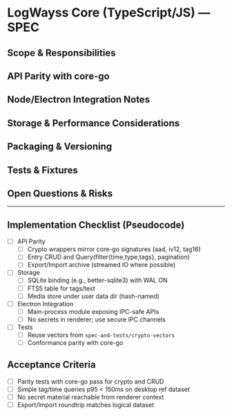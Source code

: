 # LogWayss Core (TypeScript/JS) — SPEC

## Scope & Responsibilities

## API Parity with core-go

## Node/Electron Integration Notes

## Storage & Performance Considerations

## Packaging & Versioning

## Tests & Fixtures

## Open Questions & Risks

---

## Implementation Checklist (Pseudocode)

- [ ] API Parity
  - [ ] Crypto wrappers mirror core-go signatures (aad, iv12, tag16)
  - [ ] Entry CRUD and Query(filter{time,type,tags}, pagination)
  - [ ] Export/Import archive (streamed IO where possible)
- [ ] Storage
  - [ ] SQLite binding (e.g., better-sqlite3) with WAL ON
  - [ ] FTS5 table for tags/text
  - [ ] Media store under user data dir (hash-named)
- [ ] Electron Integration
  - [ ] Main-process module exposing IPC-safe APIs
  - [ ] No secrets in renderer; use secure IPC channels
- [ ] Tests
  - [ ] Reuse vectors from `spec-and-tests/crypto-vectors`
  - [ ] Conformance parity with core-go

## Acceptance Criteria

- [ ] Parity tests with core-go pass for crypto and CRUD
- [ ] Simple tag/time queries p95 < 150ms on desktop ref dataset
- [ ] No secret material reachable from renderer context
- [ ] Export/Import roundtrip matches logical dataset

